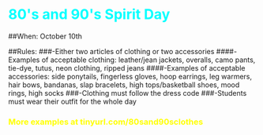 <h1 style="color:cyan">80's and 90's Spirit Day</h4>

##When: October 10th

##Rules:
###-Either two articles of clothing or two accessories 
####-Examples of acceptable clothing: leather/jean jackets, overalls, camo pants, tie-dye, tutus, neon clothing, ripped jeans
####-Examples of acceptable accessories: side ponytails, fingerless gloves, hoop earrings, leg warmers, hair bows, bandanas, slap bracelets, high tops/basketball shoes, mood rings, high socks
###-Clothing must follow the dress code
###-Students must wear their outfit for the whole day

<h3 style="color:yellow">More examples at tinyurl.com/80sand90sclothes</h3>


